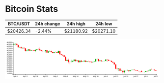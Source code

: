 # Bitcoin Stats

BTC/USDT|24h change|24h high|24h low|
|---|---|---|---|
|$20426.34|-2.44%|$21180.92|$20271.10|

<img src="./chart.svg">
